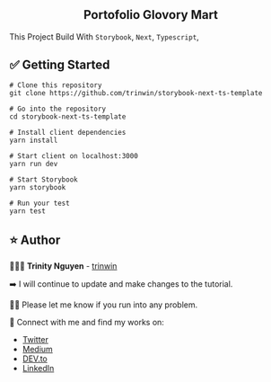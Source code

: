 #

<h2 align="center">Portofolio Glovory Mart</h2>

This Project Build With `Storybook`, `Next`, `Typescript`,

## ✅ Getting Started

```
# Clone this repository
git clone https://github.com/trinwin/storybook-next-ts-template

# Go into the repository
cd storybook-next-ts-template

# Install client dependencies
yarn install

# Start client on localhost:3000
yarn run dev

# Start Storybook
yarn storybook

# Run your test
yarn test
```

## ⭐️ Author

👩🏻‍💻 **Trinity Nguyen** - [trinwin](https://github.com/trinwin)

➡️ I will continue to update and make changes to the tutorial.

🤙🏻 Please let me know if you run into any problem.

🤝 Connect with me and find my works on:

- [Twitter](https://twitter.com/_trinwin)
- [Medium](https://medium.com/@trinwin)
- [DEV.to](https://dev.to/trinwin)
- [LinkedIn](https://www.linkedin.com/in/trinwin)
